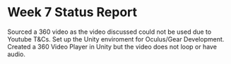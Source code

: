 # Week 7 Status Report

Sourced a 360 video as the video discussed could not be used due to Youtube T&Cs.
Set up the Unity enviroment for Oculus/Gear Development.
Created a 360 Video Player in Unity but the video does not loop or have audio.

